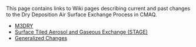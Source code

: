 This page contains links to Wiki pages describing current and past changes to the Dry Deposition Air Surface Exchange Process in CMAQ. 


   * [M3DRY](./CMAQ-Release-Notes:-Dry-Deposition-Air-Surface-Exchange:-M3DRY)
   * [Surface Tiled Aerosol and Gaseous Exchange (STAGE)](./CMAQ-Release-Notes:-Dry-Deposition-Air-Surface-Exchange:-Surface-Tiled-Aerosol-and-Gaseous-Exchange-(STAGE))
   * [Generalized Changes](./CMAQ-Release-Notes:-Dry-Deposition-Air-Surface-Exchange:-Generalized-Changes)



